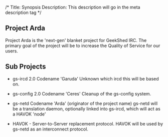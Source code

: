 /*
Title: Synopsis
Description: This description will go in the meta description tag
*/

## Project Arda
Project Arda is the 'next-gen' blanket project for GeekShed IRC. The primary goal of the project will be to increase the Quality of Service for our users.

## Sub Projects

* gs-ircd 2.0
	Codename 'Garuda'
	Unknown which ircd this will be based on.

* gs-config 2.0
	Codename 'Ceres'
	Cleanup of the gs-config system.

* gs-netd
	Codename 'Arda' (originator of the project name)
	gs-netd will be a translation daemon, optionally linked into gs-ircd, which will act as a HAVOK 'node'

* HAVOK		-	Server-to-Server replacement protocol. 
	HAVOK will be used by gs-netd as an interconnect protocol.
